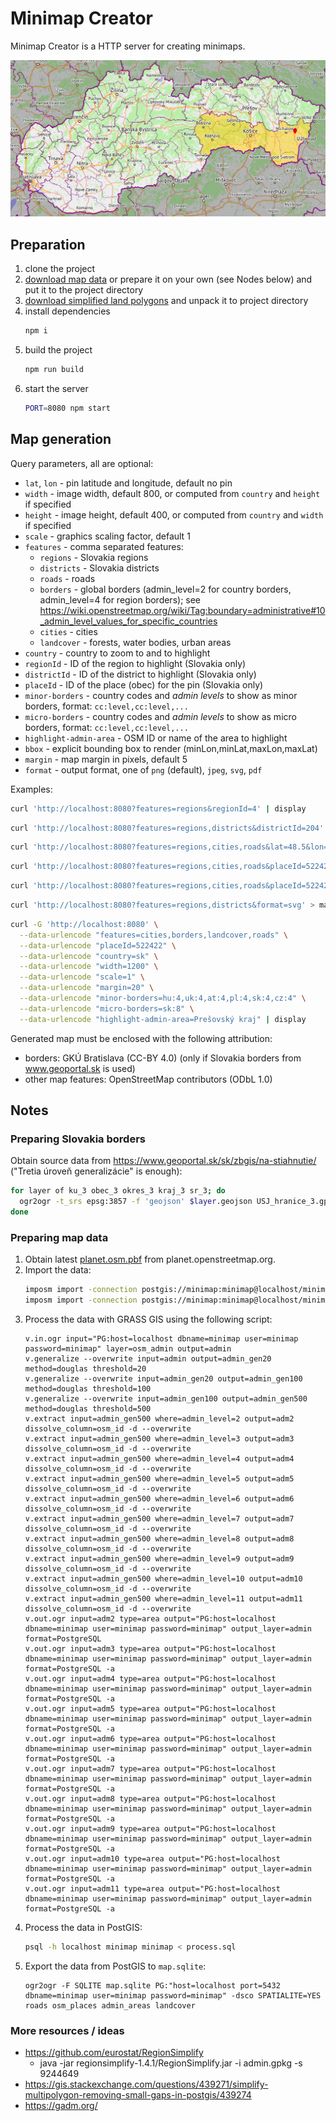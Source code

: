 # Minimap Creator

Minimap Creator is a HTTP server for creating minimaps.

![Slovakia, Košický región](sample.png)

## Preparation

1. clone the project
1. [download map data](https://drive.google.com/file/d/1r1l2KTpI1ksuoRiyakHRi9GXlJB4Je1D/view?usp=sharing) or prepare it on your own (see Nodes below) and put it to the project directory
1. [download simplified land polygons](https://osmdata.openstreetmap.de/download/simplified-land-polygons-complete-3857.zip) and unpack it to project directory
1. install dependencies
   ```bash
   npm i
   ```
1. build the project
   ```bash
   npm run build
   ```
1. start the server
   ```bash
   PORT=8080 npm start
   ```

## Map generation

Query parameters, all are optional:

- `lat`, `lon` - pin latitude and longitude, default no pin
- `width` - image width, default 800, or computed from `country` and `height` if specified
- `height` - image height, default 400, or computed from `country` and `width` if specified
- `scale` - graphics scaling factor, default 1
- `features` - comma separated features:
  - `regions` - Slovakia regions
  - `districts` - Slovakia districts
  - `roads` - roads
  - `borders` - global borders (admin_level=2 for country borders, admin_level=4 for region borders); see https://wiki.openstreetmap.org/wiki/Tag:boundary=administrative#10_admin_level_values_for_specific_countries
  - `cities` - cities
  - `landcover` - forests, water bodies, urban areas
- `country` - country to zoom to and to highlight
- `regionId` - ID of the region to highlight (Slovakia only)
- `districtId` - ID of the district to highlight (Slovakia only)
- `placeId` - ID of the place (obec) for the pin (Slovakia only)
- `minor-borders` - country codes and _admin levels_ to show as minor borders, format: `cc:level,cc:level,...`
- `micro-borders` - country codes and _admin levels_ to show as micro borders, format: `cc:level,cc:level,...`
- `highlight-admin-area` - OSM ID or name of the area to highlight
- `bbox` - explicit bounding box to render (minLon,minLat,maxLon,maxLat)
- `margin` - map margin in pixels, default 5
- `format` - output format, one of `png` (default), `jpeg`, `svg`, `pdf`

Examples:

```bash
curl 'http://localhost:8080?features=regions&regionId=4' | display
```

```bash
curl 'http://localhost:8080?features=regions,districts&districtId=204' | display
```

```bash
curl 'http://localhost:8080?features=regions,cities,roads&lat=48.5&lon=19.1' | display
```

```bash
curl 'http://localhost:8080?features=regions,cities,roads&placeId=522422' | display
```

```bash
curl 'http://localhost:8080?features=regions,cities,roads&placeId=522422&scale=1&width=1200&height=600' | display
```

```bash
curl 'http://localhost:8080?features=regions,districts&format=svg' > map.svg
```

```bash
curl -G 'http://localhost:8080' \
  --data-urlencode "features=cities,borders,landcover,roads" \
  --data-urlencode "placeId=522422" \
  --data-urlencode "country=sk" \
  --data-urlencode "width=1200" \
  --data-urlencode "scale=1" \
  --data-urlencode "margin=20" \
  --data-urlencode "minor-borders=hu:4,uk:4,at:4,pl:4,sk:4,cz:4" \
  --data-urlencode "micro-borders=sk:8" \
  --data-urlencode "highlight-admin-area=Prešovský kraj" | display
```

Generated map must be enclosed with the following attribution:

- borders: GKÚ Bratislava (CC-BY 4.0) (only if Slovakia borders from www.geoportal.sk is used)
- other map features: OpenStreetMap contributors (ODbL 1.0)

## Notes

### Preparing Slovakia borders

Obtain source data from https://www.geoportal.sk/sk/zbgis/na-stiahnutie/ ("Tretia úroveň generalizácie" is enough):

```bash
for layer of ku_3 obec_3 okres_3 kraj_3 sr_3; do
  ogr2ogr -t_srs epsg:3857 -f 'geojson' $layer.geojson USJ_hranice_3.gpkg $layer
done
```

### Preparing map data

1. Obtain latest [planet.osm.pbf](https://planet.openstreetmap.org/pbf/planet-latest.osm.pbf) from planet.openstreetmap.org.
1. Import the data:
   ```bash
   imposm import -connection postgis://minimap:minimap@localhost/minimap -mapping mapping.yaml -read slovakia-latest.osm.pbf -write -overwritecache
   imposm import -connection postgis://minimap:minimap@localhost/minimap -mapping mapping.yaml -deployproduction
   ```
1. Process the data with GRASS GIS using the following script:
   ```
   v.in.ogr input="PG:host=localhost dbname=minimap user=minimap password=minimap" layer=osm_admin output=admin
   v.generalize --overwrite input=admin output=admin_gen20 method=douglas threshold=20
   v.generalize --overwrite input=admin_gen20 output=admin_gen100 method=douglas threshold=100
   v.generalize --overwrite input=admin_gen100 output=admin_gen500 method=douglas threshold=500
   v.extract input=admin_gen500 where=admin_level=2 output=adm2 dissolve_column=osm_id -d --overwrite
   v.extract input=admin_gen500 where=admin_level=3 output=adm3 dissolve_column=osm_id -d --overwrite
   v.extract input=admin_gen500 where=admin_level=4 output=adm4 dissolve_column=osm_id -d --overwrite
   v.extract input=admin_gen500 where=admin_level=5 output=adm5 dissolve_column=osm_id -d --overwrite
   v.extract input=admin_gen500 where=admin_level=6 output=adm6 dissolve_column=osm_id -d --overwrite
   v.extract input=admin_gen500 where=admin_level=7 output=adm7 dissolve_column=osm_id -d --overwrite
   v.extract input=admin_gen500 where=admin_level=8 output=adm8 dissolve_column=osm_id -d --overwrite
   v.extract input=admin_gen500 where=admin_level=9 output=adm9 dissolve_column=osm_id -d --overwrite
   v.extract input=admin_gen500 where=admin_level=10 output=adm10 dissolve_column=osm_id -d --overwrite
   v.extract input=admin_gen500 where=admin_level=11 output=adm11 dissolve_column=osm_id -d --overwrite
   v.out.ogr input=adm2 type=area output="PG:host=localhost dbname=minimap user=minimap password=minimap" output_layer=admin format=PostgreSQL
   v.out.ogr input=adm3 type=area output="PG:host=localhost dbname=minimap user=minimap password=minimap" output_layer=admin format=PostgreSQL -a
   v.out.ogr input=adm4 type=area output="PG:host=localhost dbname=minimap user=minimap password=minimap" output_layer=admin format=PostgreSQL -a
   v.out.ogr input=adm5 type=area output="PG:host=localhost dbname=minimap user=minimap password=minimap" output_layer=admin format=PostgreSQL -a
   v.out.ogr input=adm6 type=area output="PG:host=localhost dbname=minimap user=minimap password=minimap" output_layer=admin format=PostgreSQL -a
   v.out.ogr input=adm7 type=area output="PG:host=localhost dbname=minimap user=minimap password=minimap" output_layer=admin format=PostgreSQL -a
   v.out.ogr input=adm8 type=area output="PG:host=localhost dbname=minimap user=minimap password=minimap" output_layer=admin format=PostgreSQL -a
   v.out.ogr input=adm9 type=area output="PG:host=localhost dbname=minimap user=minimap password=minimap" output_layer=admin format=PostgreSQL -a
   v.out.ogr input=adm10 type=area output="PG:host=localhost dbname=minimap user=minimap password=minimap" output_layer=admin format=PostgreSQL -a
   v.out.ogr input=adm11 type=area output="PG:host=localhost dbname=minimap user=minimap password=minimap" output_layer=admin format=PostgreSQL -a
   ```
1. Process the data in PostGIS:
   ```bash
   psql -h localhost minimap minimap < process.sql
   ```
1. Export the data from PostGIS to `map.sqlite`:
   ```
   ogr2ogr -F SQLITE map.sqlite PG:"host=localhost port=5432 dbname=minimap user=minimap password=minimap" -dsco SPATIALITE=YES roads osm_places admin_areas landcover
   ```

### More resources / ideas

- https://github.com/eurostat/RegionSimplify
  - java -jar regionsimplify-1.4.1/RegionSimplify.jar -i admin.gpkg -s 9244649
- https://gis.stackexchange.com/questions/439271/simplify-multipolygon-removing-small-gaps-in-postgis/439274
- https://gadm.org/
